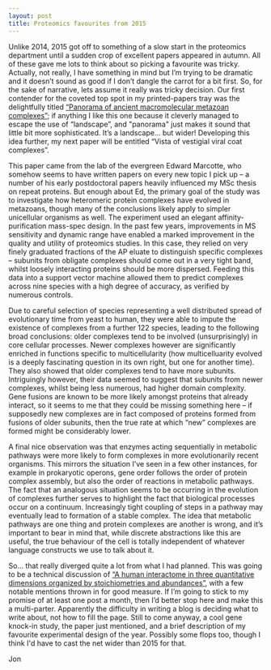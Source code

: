 ```yaml
---
layout: post
title: Proteomics favourites from 2015
---
```


Unlike 2014, 2015 got off to something of a slow start in the proteomics department until a sudden crop of excellent papers appeared in autumn. All of these gave me lots to think about so picking a favourite was tricky. Actually, not really, I have something in mind but I’m trying to be dramatic and it doesn’t sound as good if I don’t dangle the carrot for a bit first. So, for the sake of narrative, lets assume it really was tricky decision. Our first contender for the coveted top spot in my printed-papers tray was the delightfully titled [“Panorama of ancient macromolecular metazoan complexes”](http://www.nature.com/nature/journal/v525/n7569/full/nature14877.html); if anything I like this one because it cleverly managed to escape the use of “landscape”, and "panorama" just makes it sound that little bit more sophisticated. It’s a landscape… but wider! Developing this idea further, my next paper will be entitled “Vista of vestigial viral coat complexes”.

This paper came from the lab of the evergreen Edward Marcotte, who somehow seems to have written papers on every new topic I pick up – a number of his early postdoctoral papers heavily influenced my MSc thesis on repeat proteins. But enough about Ed, the primary goal of the study was to investigate how heteromeric protein complexes have evolved in metazoans, though many of the conclusions likely apply to simpler unicellular organisms as well. The experiment used an elegant affinity-purification mass-spec design. In the past few years, improvements in MS sensitivity and dynamic range have enabled a marked improvement in the quality and utility of proteomics studies. In this case, they relied on very finely graduated fractions of the AP eluate to distinguish specific complexes – subunits from obligate complexes should come out in a very tight band, whilst loosely interacting proteins should be more dispersed. Feeding this data into a support vector machine allowed them to predict complexes across nine species with a high degree of accuracy, as verified by numerous controls.

Due to careful selection of species representing a well distributed spread of evolutionary time from yeast to human, they were able to impute the existence of complexes from a further 122 species, leading to the following broad conclusions: older complexes tend to be involved (unsurprisingly) in core cellular processes. Newer complexes however are significantly enriched in functions specific to multicellularity (how multicelluarity evolved is a deeply fascinating question in its own right, but one for another time). They also showed that older complexes tend to have more subunits. Intriguingly however, their data seemed to suggest that subunits from newer complexes, whilst being less numerous, had higher domain complexity. Gene fusions are known to be more likely amongst proteins that already interact, so it seems to me that they could be missing something here – if supposedly new complexes are in fact composed of proteins formed from fusions of older subunits, then the true rate at which “new” complexes are formed might be considerably lower.

A final nice observation was that enzymes acting sequentially in metabolic pathways were more likely to form complexes in more evolutionarily recent organisms. This mirrors the situation I’ve seen in a few other instances, for example in prokaryotic operons, gene order follows the order of protein complex assembly, but also the order of reactions in metabolic pathways. The fact that an analogous situation seems to be occurring in the evolution of complexes further serves to highlight the fact that biological processes occur on a continuum. Increasingly tight coupling of steps in a pathway may eventually lead to formation of a stable complex. The idea that metabolic pathways are one thing and protein complexes are another is wrong, and it’s important to bear in mind that, while discrete abstractions like this are useful, the true behaviour of the cell is totally independent of whatever language constructs we use to talk about it.

So… that really diverged quite a lot from what I had planned. This was going to be a technical discussion of [“A human interactome in three quantitative dimensions organized by stoichiometries and abundances”](http://www.cell.com/cell/abstract/S0092-8674(15)01270-2), with a few notable mentions thrown in for good measure. If I’m going to stick to my promise of at least one post a month, then I’d better stop here and make this a multi-parter. Apparently the difficulty in writing a blog is deciding what to write about, not how to fill the page. Still to come anyway, a cool gene knock-in study, the paper just mentioned, and a brief description of my favourite experimental design of the year. Possibly some flops too, though I think I'd have to cast the net wider than 2015 for that.

Jon
